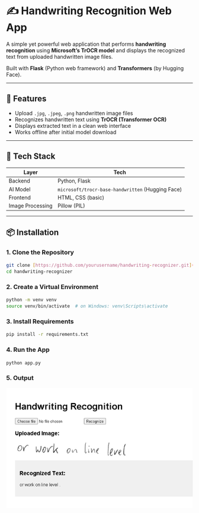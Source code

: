 # ✍️ Handwriting Recognition Web App

A simple yet powerful web application that performs **handwriting recognition** using **Microsoft’s TrOCR model** and displays the recognized text from uploaded handwritten image files.

Built with **Flask** (Python web framework) and **Transformers** (by Hugging Face).

---

## 🚀 Features

- Upload `.jpg`, `.jpeg`, `.png` handwritten image files
- Recognizes handwritten text using **TrOCR (Transformer OCR)**
- Displays extracted text in a clean web interface
- Works offline after initial model download

---

## 🧰 Tech Stack

| Layer        | Tech                         |
|--------------|------------------------------|
| Backend      | Python, Flask                |
| AI Model     | `microsoft/trocr-base-handwritten` (Hugging Face) |
| Frontend     | HTML, CSS (basic)            |
| Image Processing | Pillow (PIL)             |

---

## 📦 Installation

### 1. Clone the Repository

```bash
git clone [https://github.com/yourusername/handwriting-recognizer.git](https://github.com/sujit-codezen/Handwriting-Recognition-Web-App.git)
cd handwriting-recognizer
```

### 2. Create a Virtual Environment

```bash
python -m venv venv
source venv/bin/activate  # on Windows: venv\Scripts\activate
```

### 3. Install Requirements
```bash
pip install -r requirements.txt
```


### 4. Run the App
```bash
python app.py
```

### 5. Output
![alt text](image.png)

